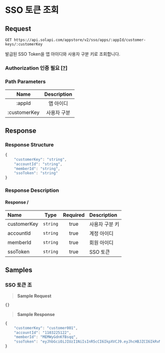 # SSO 토큰 조회

## Request

```text
GET https://api.solapi.com/appstore/v2/sso/apps/:appId/customer-keys/:customerKey
```

발급된 SSO Token을 앱 아이디와 사용자 구분 키로 조회합니다.

### Authorization 인증 필요 [\[?\]](https://docs.solapi.com/authentication/overview#authorization)

### Path Parameters

| Name | Description |
| :---: | :---: |
| :appId | 앱 아이디 |
| :customerKey | 사용자 구분  |

## Response

### Response Structure

```javascript
{
    "customerKey": "string",
    "accountId": "string",
    "memberId": "string",
    "ssoToken": "string"
}
```

### Response Description

#### Response /

| Name | Type | Required | Description |
| :--- | :---: | :---: | :--- |
| customerKey | `string` | true | 사용자 구분 키 |
| accountId | `string` | true | 계정 아이디  |
| memberId | `string` | true | 회원 아이디 |
| ssoToken | `string` | true | SSO 토큰 |

## Samples

### SSO 토큰 조

> **Sample Request**

```javascript
{}
```

> **Sample Response**

```javascript
{
    "customerKey": "customer001",
    "accountId": "1103225122",
    "memberId": "MEMWyGdnKfBsqq",
    "ssoToken": "eyJhbGciOiJIUzI1NiIsInR5cCI6IkpXVCJ9.eyJhcHBJZCI6IkRvM2VOQ2ZvdUFCcSIsIm1lbWJlcklkIjoiTUVNVXdnX0d2SEVNcjQiLCJhY2NvdW50SWQiOiIyMTA3MjIxOTY1Mzg2NyIsImlhdCI6MTYyNzIyMjUxMn0.Eh_hXbqhfTC00QDvF4HrLgXnUqEsT80c6-r3qM6vFFF"
}
```

